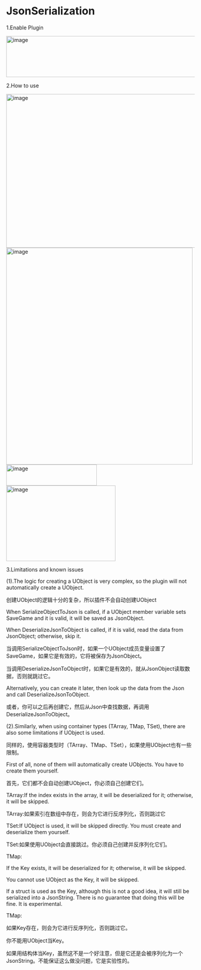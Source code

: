 # JsonSerialization

1.Enable Plugin

<img width="745" height="110" alt="image" src="https://github.com/user-attachments/assets/adf30f86-11c3-4c89-a5b7-4314aadea1e2" />

2.How to use

<img width="748" height="411" alt="image" src="https://github.com/user-attachments/assets/bb10aeb3-4219-4b03-a2e2-d2962064f3a7" />

<img width="498" height="580" alt="image" src="https://github.com/user-attachments/assets/d59cdf75-4579-49bf-b7e6-6231fdec8e85" />

<img width="242" height="56" alt="image" src="https://github.com/user-attachments/assets/14ae77a8-398e-4dc5-9728-8e6d72a08468" />

<img width="292" height="202" alt="image" src="https://github.com/user-attachments/assets/0e359693-49d5-4b81-b617-bf2afd3532c6" />


3.Limitations and known issues

(1).The logic for creating a UObject is very complex, so the plugin will not automatically create a UObject.

创建UObject的逻辑十分的复杂，所以插件不会自动创建UObject

When SerializeObjectToJson is called, if a UObject member variable sets SaveGame and it is valid, it will be saved as JsonObject.

When DeserializeJsonToObject is called, if it is valid, read the data from JsonObject; otherwise, skip it.

当调用SerializeObjectToJson时，如果一个UObject成员变量设置了SaveGame，如果它是有效的，它将被保存为JsonObject。

当调用DeserializeJsonToObject时，如果它是有效的，就从JsonObject读取数据，否则就跳过它。

Alternatively, you can create it later, then look up the data from the Json and call DeserializeJsonToObject.

或者，你可以之后再创建它，然后从Json中查找数据，再调用DeserializeJsonToObject。

(2).Similarly, when using container types (TArray, TMap, TSet), there are also some limitations if UObject is used.

同样的，使用容器类型时（TArray、TMap、TSet），如果使用UObject也有一些限制。

First of all, none of them will automatically create UObjects. You have to create them yourself.

首先，它们都不会自动创建UObject，你必须自己创建它们。

TArray:If the index exists in the array, it will be deserialized for it; otherwise, it will be skipped.

TArray:如果索引在数组中存在，则会为它进行反序列化，否则跳过它

TSet:If UObject is used, it will be skipped directly. You must create and deserialize them yourself.

TSet:如果使用UObject会直接跳过。你必须自己创建并反序列化它们。

TMap:

If the Key exists, it will be deserialized for it; otherwise, it will be skipped.

You cannot use UObject as the Key, it will be skipped.

If a struct is used as the Key, although this is not a good idea, it will still be serialized into a JsonString. There is no guarantee that doing this will be fine. It is experimental.

TMap:

如果Key存在，则会为它进行反序列化，否则跳过它。

你不能用UObject当Key。

如果用结构体当Key，虽然这不是一个好注意，但是它还是会被序列化为一个JsonString。不能保证这么做没问题，它是实验性的。
